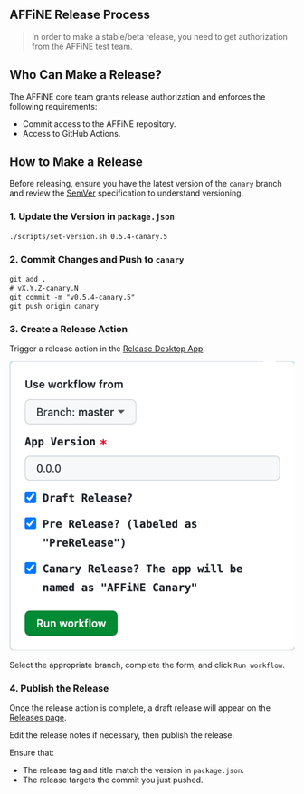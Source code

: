 ## AFFiNE Release Process

> In order to make a stable/beta release, you need to get authorization from the AFFiNE test team.

## Who Can Make a Release?

The AFFiNE core team grants release authorization and enforces the following requirements:

- Commit access to the AFFiNE repository.
- Access to GitHub Actions.

## How to Make a Release

Before releasing, ensure you have the latest version of the `canary` branch and review the [SemVer](https://semver.org) specification to understand versioning.

### 1. Update the Version in `package.json`

```shell
./scripts/set-version.sh 0.5.4-canary.5
```

### 2. Commit Changes and Push to `canary`

```shell
git add .
# vX.Y.Z-canary.N
git commit -m "v0.5.4-canary.5"
git push origin canary
```

### 3. Create a Release Action

Trigger a release action in the [Release Desktop App](https://github.com/toeverything/AFFiNE/actions/workflows/release-desktop-app.yml).

![img.png](assets/release-action.png)

Select the appropriate branch, complete the form, and click `Run workflow`.

### 4. Publish the Release

Once the release action is complete, a draft release will appear on the [Releases page](https://github.com/toeverything/AFFiNE/releases).

Edit the release notes if necessary, then publish the release.

Ensure that:

- The release tag and title match the version in `package.json`.
- The release targets the commit you just pushed.
